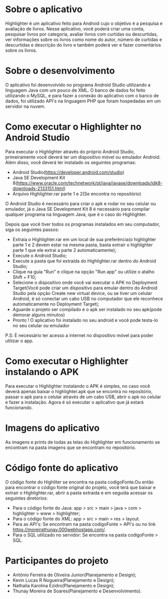 <h1>Sobre o aplicativo</h1>

Highlighter é um aplicativo feito para Android cujo o objetivo é a pesquisa e avaliação de livros. Nesse aplicativo, você poderá criar uma conta, pesquisar livros por categoria, avaliar livros com curtidas ou descurtidas, ver informações sobre os livros como nome do autor, número de curtidas e descurtidas e descrição do livro e também poderá ver e fazer comentários sobre os livros.

<h1>Sobre o desenvolvimento</h1>

O aplicativo foi desenvolvido no programa Android Studio utilizando a linguagem Java com um pouco de XML. O banco de dados foi feito utilizando o MySQL, e para fazer a conexão do aplicativo com o banco de dados, foi utilizado API's na linguagem PHP que foram hospedadas em um servidor na nuvem.

<h1>Como executar o Highlighter no Android Studio</h1>

Para executar o Highlighter através do próprio Android Studio, primeiramente você deverá ter um dispositivo móvel ou emulador Android. Além disso, você deverá ter instalado os seguintes programas:

- Android Studio(https://developer.android.com/studio)
- Java SE Development Kit 8(https://www.oracle.com/technetwork/pt/java/javase/downloads/jdk8-downloads-2133151.html)
- Arquivo Highlighter.rar parte 1 e 2(Se encontra no repositório)

O Android Studio é necessário para criar o apk e rodar no seu celular ou emulador, já o Java SE Development Kit 8 é necessário para compilar qualquer programa na linguagem Java, que é o caso do Highlighter.

Depois que você tiver todos os programas instalados em seu computador, siga os seguintes passos:

- Extraia o Highlighter.rar em um local de sua preferência(o highlighter parte 1 e 2 devem estar na mesma pasta, basta extrair o highlighter parte 1 que ele extrai a parte 2 automaticamente);
- Execute o Android Studio;
- Execute a pasta que foi extraída do Highlighter.rar dentro do Android Studio;
- Clique na guia "Run" e clique na opção "Run app" ou utilize o atalho Shift + F10;
- Selecione o dispositivo onde você vai executar o APK no Deployment Target(Você pode criar um dispositivo para emular dentro do Android Studio pela opção Create new virtual device, ou se tiver um celular Android, é só conectar um cabo USB no computador que ele reconhece automaticamente no Deployment Target);
- Aguarde o projeto ser compilado e o apk ser instalado no seu apk(pode demorar alguns minutos)
- Pronto ! O aplicativo foi instalado no seu android e você pode testa-lo no seu celular ou emulador

P.S: È necessário ter acesso a internet no dispositivo móvel para poder utilizar o app.

<h1>Como executar o Highlighter instalando o APK</h1>

Para executar o Highlighter instalando o APK é simples, no caso você deverá apenas baixar o highlighter.apk que se encontra no repositório, passar o apk para o celular através de um cabo USB, abrir o apk no celular e fazer a instalação. Agora é só executar o aplicativo que já estará funcionando.

<h1>Imagens do aplicativo</h1>

As imagens e prints de todas as telas do Highlighter em funcionamento se encontram na pasta imagens que se encontram no repositório.

<h1>Código fonte do aplicativo</h1>

O código fonte do Highliter se encontra na pasta codigoFonte.Ou então para encontrar o código fonte original do projeto, você terá que baixar e extrair o Highlighter.rar, abrir a pasta extraida e em seguida acessar os seguintes diretórios:

- Para o código fonte do Java: app > src > main > java > com > highlighter > www > highlighter;
- Para o código fonte do XML: app > src > main > res > layout.
- Para as API's: Se encontram na pasta codigoFonte > API's ou no link https://moreirathunay.000webhostapp.com/.
- Para o SQL utilizado no servidor: Se encontra na pasta codigoFonte > SQL.

<h1>Participantes do projeto</h1>

- Antônio Ferreira de Oliveira Junior(Planejamento e Design);
- Kevin Lucas R Nogueira(Planejamento e Design);
- Nathalia Karolina Ezidro(Planejamento e Design);
- Thunay Moreira de Soares(Planejamento e Desenvolvimento).
